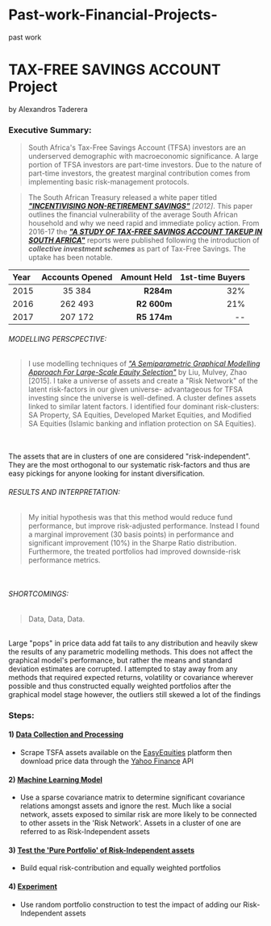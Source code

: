 # Past-work-Financial-Projects-
past work

# TAX-FREE SAVINGS ACCOUNT Project

by Alexandros Taderera

### Executive Summary:
> South Africa's Tax-Free Savings Account (TFSA) investors are an underserved demographic with macroeconomic significance. A large portion of TFSA investors are part-time investors. Due to the nature of part-time investors, the greatest marginal contribution comes from implementing basic risk-management protocols.

> The South African Treasury released a white paper titled [***"INCENTIVISING NON-RETIREMENT SAVINGS"***](http://www.treasury.gov.za/comm_media/press/2012/Incentivising%20non-retirement%20savings.pdf) *[2012]*. This paper outlines the financial vulnerability of the average South African household and why we need rapid and immediate policy action.
> From 2016-17 the [***"A STUDY OF TAX-FREE SAVINGS ACCOUNT TAKEUP IN SOUTH AFRICA"***](https://www.intellidex.co.za/wp-content/uploads/2017/07/TFSA-Survey-Report-2017-Live-Version-FINAL.pdf) reports were published following the introduction of ***collective investment schemes*** as part of Tax-Free Savings. The uptake has been notable.


|Year |Accounts Opened|Amount Held |1st-time Buyers|
|:-----|:----:|----:|----:|
|2015 |35 384 |**R284m** |32%|
|2016 |262 493 |**R2 600m** | 21% |
|2017 |207 172|**R5 174m**| --|

###### MODELLING PERSCPECTIVE: 
>  I use modelling techniques of [*"A Semiparametric Graphical Modelling Approach For Large-Scale Equity Selection"*](https://doi.org/10.1080/14697688.2015.1101149) by Liu, Mulvey, Zhao [2015]. I take a universe of assets and create a "Risk Network" of the latent risk-factors in our given universe- advantageous for TFSA investing since the universe is well-defined. A cluster defines assets linked to similar latent factors. I identified four dominant risk-clusters: SA Property, SA Equities, Developed Market Equities, and Modified SA Equities (Islamic banking and inflation protection on SA Equities). 
<br /> 
<br /> 
The assets that are in clusters of one are considered "risk-independent". They are the most orthogonal to our systematic risk-factors and thus are easy pickings for anyone looking for instant diversification.

<br /> 

###### RESULTS AND INTERPRETATION: 
>My initial hypothesis was that this method would reduce fund performance, but improve risk-adjusted performance. Instead I found a marginal improvement (30 basis points) in performance and significant improvement (10%) in the Sharpe Ratio distribution. Furthermore, the treated portfolios had improved downside-risk performance metrics.
<br /> 

###### SHORTCOMINGS:
>Data, Data, Data. 
<br /> 
Large "pops" in price data add fat tails to any distribution and heavily skew the results of any parametric modelling methods. This does not affect the graphical model's performance, but rather the means and standard deviation estimates are corrupted. I attempted to stay away from any methods that required expected returns, volatility or covariance wherever possible and thus constructed equally weighted portfolios after the graphical model stage however, the outliers still skewed a lot of the findings


### Steps:
#### 1)  [Data Collection and Processing](#0)
- Scrape TSFA assets available on the [EasyEquities](https://etfs.easyequities.co.za/finder) platform then download price data through the [Yahoo Finance](https://finance.yahoo.com) API

#### 2) [Machine Learning Model](#1)
- Use a sparse covariance matrix to determine significant covariance relations amongst assets and ignore the rest. Much like a social network, assets exposed to similar risk are more likely to be connected to other assets in the 'Risk Network'. Assets in a cluster of one are referred to as Risk-Independent assets

#### 3)  [Test the 'Pure Portfolio' of Risk-Independent assets](#2)
- Build equal risk-contribution and equally weighted portfolios

#### 4) [Experiment](#3)
- Use random portfolio construction to test the impact of adding our Risk-Independent assets
